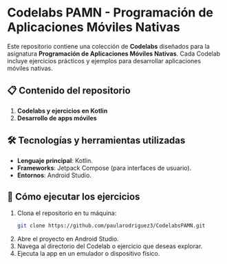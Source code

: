 # Codelabs PAMN - Programación de Aplicaciones Móviles Nativas

Este repositorio contiene una colección de **Codelabs** diseñados para la asignatura **Programación de Aplicaciones Móviles Nativas**. Cada Codelab incluye ejercicios prácticos y ejemplos para desarrollar aplicaciones móviles nativas.


## 📋 Contenido del repositorio

1. **Codelabs y ejercicios en Kotlin**
2. **Desarrollo de apps móviles**


## 🛠️ Tecnologías y herramientas utilizadas

- **Lenguaje principal**: Kotlin.
- **Frameworks**: Jetpack Compose (para interfaces de usuario).
- **Entornos**: Android Studio.


## 🚀 Cómo ejecutar los ejercicios 

1. Clona el repositorio en tu máquina:
   ```bash
   git clone https://github.com/paularodriguez3/CodelabsPAMN.git
2. Abre el proyecto en Android Studio.
3. Navega al directorio del Codelab o ejercicio que deseas explorar.
4. Ejecuta la app en un emulador o dispositivo físico.

